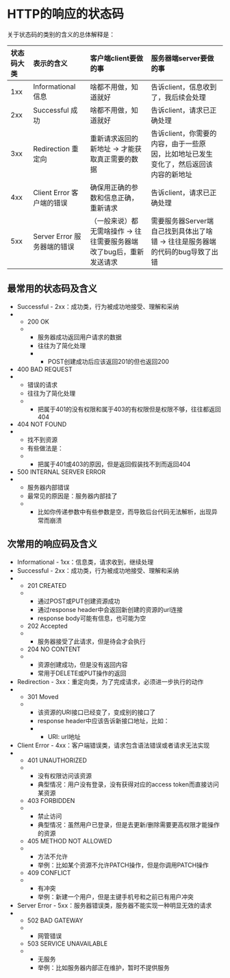 # HTTP的响应的状态码

关于状态码的类别的含义的总体解释是：

| 状态码大类 | 表示的含义 | 客户端client要做的事 | 服务器端server要做的事 |
| :--- | :--- | :--- | :--- |
| 1xx | Informational 信息 | 啥都不用做，知道就好 | 告诉client，信息收到了，我后续会处理 |
| 2xx | Successful 成功 | 啥都不用做，知道就好 | 告诉client，请求已正确处理 |
| 3xx | Redirection 重定向 | 重新请求返回的新地址 -> 才能获取真正需要的数据 | 告诉client，你需要的内容，由于一些原因，比如地址已发生变化了，然后返回该内容的新地址 |
| 4xx | Client Error 客户端的错误 | 确保用正确的参数和信息正确，重新请求 | 告诉client，请求已正确处理 |
| 5xx | Server Error 服务器端的错误 | （一般来说）都无需啥操作 -> 往往需要服务器端改了bug后，重新发送请求 | 需要服务器Server端自己找到具体出了啥错 -> 往往是服务器端的代码的bug导致了出错 |

## 最常用的状态码及含义

* Successful - 2xx：成功类，行为被成功地接受、理解和采纳
* * 200 OK
  * * 服务器成功返回用户请求的数据
    * 往往为了简化处理
    * * POST创建成功后应该返回201的但也返回200
* 400 BAD REQUEST
* * 错误的请求
  * 往往为了简化处理
  * * 把属于401的没有权限和属于403的有权限但是权限不够，往往都返回404
* 404 NOT FOUND
* * 找不到资源
  * 有些做法是：
  * * 把属于401或403的原因，但是返回假装找不到而返回404
* 500 INTERNAL SERVER ERROR
* * 服务器内部错误
  * 最常见的原因是：服务器内部挂了
  * * 比如你传递参数中有些参数是空，而导致后台代码无法解析，出现异常而崩溃

## 次常用的响应码及含义

* Informational - 1xx：信息类，请求收到，继续处理
* Successful - 2xx：成功类，行为被成功地接受、理解和采纳
* * 201 CREATED
  * * 通过POST或PUT创建资源成功
    * 通过response header中会返回新创建的资源的url连接
    * response body可能有信息，也可能为空
  * 202 Accepted
  * * 服务器接受了此请求，但是待会才会执行
  * 204 NO CONTENT
  * * 资源创建成功，但是没有返回内容
    * 常用于DELETE或PUT操作的返回
* Redirection - 3xx：重定向类，为了完成请求，必须进一步执行的动作
* * 301 Moved
  * * 该资源的URI接口已经变了，变成别的接口了
    * response header中应该告诉新接口地址，比如：
    * * URI: url地址
* Client Error - 4xx：客户端错误类，请求包含语法错误或者请求无法实现
* * 401 UNAUTHORIZED
  * * 没有权限访问该资源
    * 典型情况：用户没有登录，没有获得对应的access token而直接访问某资源
  * 403 FORBIDDEN
  * * 禁止访问
    * 典型情况：虽然用户已登录，但是去更新/删除需要更高权限才能操作的资源
  * 405 METHOD NOT ALLOWED
  * * 方法不允许
    * 举例：比如某个资源不允许PATCH操作，但是你调用PATCH操作
  * 409 CONFLICT
  * * 有冲突
    * 举例：新建一个用户，但是主键手机号和之前已有用户冲突
* Server Error - 5xx：服务器错误类，服务器不能实现一种明显无效的请求
* * 502 BAD GATEWAY
  * * 网管错误
  * 503 SERVICE UNAVAILABLE
  * * 无服务
    * 举例：比如服务器内部正在维护，暂时不提供服务



